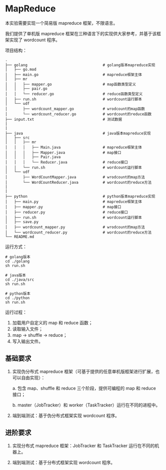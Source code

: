 # MapReduce
本实验需要实现一个简易版 mapreduce 框架，不限语言。

我们提供了单机版 mapreduce 框架在三种语言下的实现供大家参考，并基于该框架实现了 wordcount 程序。

项目结构：
```
.
├── golang                                  # golang版本mapreduce实现
│   ├── go.mod
│   ├── main.go                             # mapreduce框架主体
│   ├── mr
│   │   ├── mapper.go                       # map函数类型定义
│   │   ├── pair.go
│   │   └── reducer.go                      # reduce函数类型定义
│   ├── run.sh                              # wordcount运行脚本
│   └── udf
│       ├── wordcount_mapper.go             # wrodcount的map函数
│       └── wordcount_reducer.go            # wordcount的reduce函数
├── input.txt                               # 测试数据
|
|
├── java                                    # java版本mapreduce实现
│   ├── src
│   │   ├── mr
│   │   │   ├── Main.java                   # mapreduce框架主体
│   │   │   ├── Mapper.java                 # map接口
│   │   │   ├── Pair.java                   
│   │   │   └── Reducer.java                # reduce接口
│   │   └── run.sh                          # wordcount运行脚本
│   └── udf
│       ├── WordCountMapper.java            # wrodcount的map方法
│       └── WordCountReducer.java           # wordcount的reduce方法
|
|
├── python                                  # python版本mapreduce实现
│   ├── main.py                             # mapreduce框架主体
│   ├── mapper.py                           # map接口
│   ├── reducer.py                          # reduce接口
│   ├── run.sh                              # wordcount运行脚本
│   ├── save.py         
│   ├── wordcount_mapper.py                 # wrodcount的map方法
│   └── wordcount_reducer.py                # wordcount的reduce方法
└── README.md
```

运行方式：

```
# golang版本
cd ./golang
sh run.sh

# java版本
cd ./java/src
sh run.sh

# python版本
cd ./python
sh run.sh
```

运行过程：

1. 加载用户自定义的 map 和 reduce 函数；
2. 读取输入文件；
3. map -> shuffle -> reduce；
4. 写入输出文件。

## 基础要求

1. 实现伪分布式 mapreduce 框架（可基于提供的任意单机版框架进行扩展，也可以自由实现）：
    
    a. 包含 map、shuffle 和 reduce 三个阶段，提供可编程的 map 和 reduce 接口；
    
    b. master（JobTracker）和 worker（TaskTracker）运行在不同的进程中。

2. 端到端测试：基于伪分布式框架实现 wordcount 程序。

## 进阶要求

1. 实现分布式 mapreduce 框架：JobTracker 和 TaskTracker 运行在不同的机器上。

2. 端到端测试：基于分布式框架实现 wordcount 程序。
